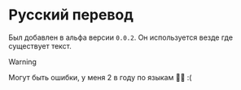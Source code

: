 # Русский перевод 
Был добавлен в альфа версии `0.0.2`.
Он используется везде где существует текст.

>[!WARNING]
>Могут быть ошибки, у меня 2 в году по языкам 🤷‍♂️ :(
